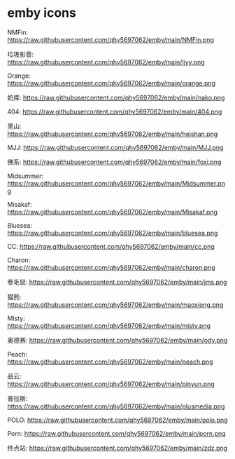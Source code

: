 # emby icons

NMFin: 
https://raw.githubusercontent.com/qhy5697062/emby/main/NMFin.png

垃圾影音: 
https://raw.githubusercontent.com/qhy5697062/emby/main/ljyy.png

Orange: 
https://raw.githubusercontent.com/qhy5697062/emby/main/orange.png

奶库:
https://raw.githubusercontent.com/qhy5697062/emby/main/nako.png

404:
https://raw.githubusercontent.com/qhy5697062/emby/main/404.png

黑山:
https://raw.githubusercontent.com/qhy5697062/emby/main/heishan.png

MJJ:
https://raw.githubusercontent.com/qhy5697062/emby/main/MJJ.png

佛系:
https://raw.githubusercontent.com/qhy5697062/emby/main/foxi.png

Midsummer:
https://raw.githubusercontent.com/qhy5697062/emby/main/Midsummer.png

Misakaf:
https://raw.githubusercontent.com/qhy5697062/emby/main/Misakaf.png

Bluesea:
https://raw.githubusercontent.com/qhy5697062/emby/main/bluesea.png

CC:
https://raw.githubusercontent.com/qhy5697062/emby/main/cc.png

Charon:
https://raw.githubusercontent.com/qhy5697062/emby/main/charon.png

卷毛鼠:
https://raw.githubusercontent.com/qhy5697062/emby/main/jms.png

猫熊:
https://raw.githubusercontent.com/qhy5697062/emby/main/maoxiong.png

Misty:
https://raw.githubusercontent.com/qhy5697062/emby/main/misty.png

奥德赛:
https://raw.githubusercontent.com/qhy5697062/emby/main/ody.png

Peach:
https://raw.githubusercontent.com/qhy5697062/emby/main/peach.png

品云:
https://raw.githubusercontent.com/qhy5697062/emby/main/pinyun.png

普拉斯:
https://raw.githubusercontent.com/qhy5697062/emby/main/plusmedia.png

POLO:
https://raw.githubusercontent.com/qhy5697062/emby/main/polo.png

Porn:
https://raw.githubusercontent.com/qhy5697062/emby/main/porn.png

终点站:
https://raw.githubusercontent.com/qhy5697062/emby/main/zdz.png
